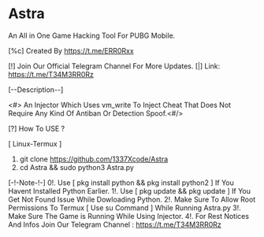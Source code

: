 # Astra
An All in One Game Hacking Tool For PUBG Mobile.

[%c] Created By https://t.me/ERR0Rxx

[!] Join Our Official Telegram Channel For More Updates.
[|] Link: https://t.me/T34M3RR0Rz


[--Description--]

<#> An Injector Which Uses vm_write To Inject Cheat That Does Not Require Any Kind Of Antiban Or Detection Spoof.<#/>

[?] How To USE ?

[ Linux-Termux ]
1. git clone https://github.com/1337Xcode/Astra
2. cd Astra && sudo python3 Astra.py

[-!-Note-!-]
0!. Use [ pkg install python && pkg install python2 ] If You Havent Installed Python Earlier.
1!. Use [ pkg update && pkg update ] If You Get Not Found Issue While Dowloading Python.
2!. Make Sure To Allow Root Permissions To Termux [ Use su Command ] While Running Astra.py
3!. Make Sure The Game is Running While Using Injector.
4!. For Rest Notices And Infos Join Our Telegram Channel : https://t.me/T34M3RR0Rz
